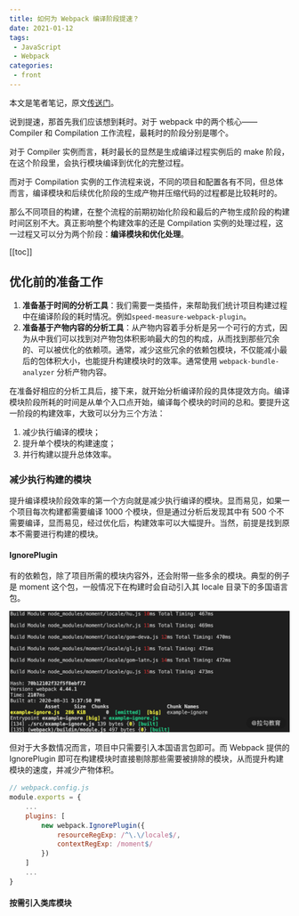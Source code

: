 ```yaml
---
title: 如何为 Webpack 编译阶段提速？
date: 2021-01-12
tags:
 - JavaScript
 - Webpack
categories:
 - front
---
```


本文是笔者笔记，原文[传送门](https://kaiwu.lagou.com/course/courseInfo.htm?courseId=416#/detail/pc?id=4425)。

说到提速，那首先我们应该想到耗时。对于 webpack 中的两个核心—— Compiler 和 Compilation 工作流程，最耗时的阶段分别是哪个。

对于 Compiler 实例而言，耗时最长的显然是生成编译过程实例后的 make 阶段，在这个阶段里，会执行模块编译到优化的完整过程。

而对于 Compilation 实例的工作流程来说，不同的项目和配置各有不同，但总体而言，编译模块和后续优化阶段的生成产物并压缩代码的过程都是比较耗时的。

那么不同项目的构建，在整个流程的前期初始化阶段和最后的产物生成阶段的构建时间区别不大。真正影响整个构建效率的还是 Compilation 实例的处理过程，这一过程又可以分为两个阶段：**编译模块和优化处理**。

[[toc]]

## 优化前的准备工作

1. **准备基于时间的分析工具**：我们需要一类插件，来帮助我们统计项目构建过程中在编译阶段的耗时情况。例如`speed-measure-webpack-plugin`。
2. **准备基于产物内容的分析工具**：从产物内容着手分析是另一个可行的方式，因为从中我们可以找到对产物包体积影响最大的包的构成，从而找到那些冗余的、可以被优化的依赖项。通常，减少这些冗余的依赖包模块，不仅能减小最后的包体积大小，也能提升构建模块时的效率。通常使用 `webpack-bundle-analyzer` 分析产物内容。

在准备好相应的分析工具后，接下来，就开始分析编译阶段的具体提效方向。编译模块阶段所耗的时间是从单个入口点开始，编译每个模块的时间的总和。要提升这一阶段的构建效率，大致可以分为三个方法：

1. 减少执行编译的模块；
2. 提升单个模块的构建速度；
3. 并行构建以提升总体效率。

### 减少执行构建的模块

提升编译模块阶段效率的第一个方向就是减少执行编译的模块。显而易见，如果一个项目每次构建都需要编译 1000 个模块，但是通过分析后发现其中有 500 个不需要编译，显而易见，经过优化后，构建效率可以大幅提升。当然，前提是找到原本不需要进行构建的模块。

#### IgnorePlugin

有的依赖包，除了项目所需的模块内容外，还会附带一些多余的模块。典型的例子是 moment 这个包，一般情况下在构建时会自动引入其 locale 目录下的多国语言包。

![](../imgs/webpack_moment.png)

但对于大多数情况而言，项目中只需要引入本国语言包即可。而 Webpack 提供的 IgnorePlugin 即可在构建模块时直接剔除那些需要被排除的模块，从而提升构建模块的速度，并减少产物体积。

```js
// webpack.config.js
module.exports = {
    ...
    plugins: [
        new webpack.IgnorePlugin({
            resourceRegExp: /^\.\/locale$/,
            contextRegExp: /moment$/
        })
    ]
    ...
}
```

#### 按需引入类库模块

